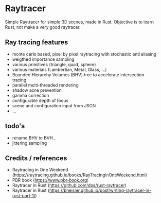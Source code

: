 # Raytracer
Simple Raytracer for simple 3D scenes, made in Rust. Objective is to learn Rust, not make a very good raytracer.

## Ray tracing features
- monte carlo based, pixel by pixel raytracing with stochastic anti aliasing
- weigthed importance sampling
- various primitives (triangle, quad, sphere)
- various materials (Lambertian, Metal, Glass, ...)
- Bounded Hierarchy Volumes (BHV) tree to accelerate intersection tracing
- parallel multi-threaded rendering
- shadow acne prevention
- gamma correction
- configurable depth of focus
- scene and configuration input from JSON
- ...

## todo's
- rename BHV to BVH...
- jittering sampling

## Credits / references
- Raytracing in One Weekend (https://raytracing.github.io/books/RayTracingInOneWeekend.html)
- PBR book (https://www.pbr-book.org)
- Raytracer in Rust (https://github.com/dps/rust-raytracer)
- Raytracer in Rust (https://bheisler.github.io/post/writing-raytracer-in-rust-part-1/)